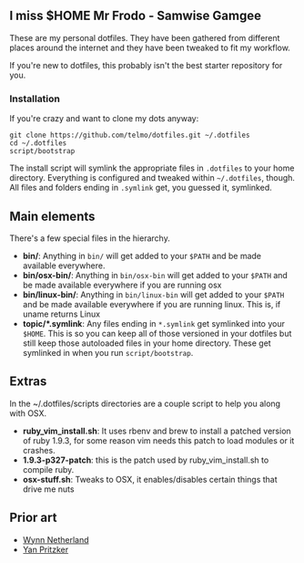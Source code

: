 ## I miss $HOME Mr Frodo - Samwise Gamgee

These are my personal dotfiles. They have been gathered from different places around the internet and they have been tweaked to fit my workflow.

If you're new to dotfiles, this probably isn't the best starter repository for you.

### Installation ###

If you're crazy and want to clone my dots anyway:

```
git clone https://github.com/telmo/dotfiles.git ~/.dotfiles
cd ~/.dotfiles
script/bootstrap
```

The install script will symlink the appropriate files in `.dotfiles` to your
home directory. Everything is configured and tweaked within `~/.dotfiles`,
though. All files and folders ending in `.symlink` get, you guessed it,
symlinked. 

## Main elements ##

There's a few special files in the hierarchy.

- **bin/**: Anything in `bin/` will get added to your `$PATH` and be made available everywhere.
- **bin/osx-bin/**: Anything in `bin/osx-bin` will get added to your `$PATH` and be made available everywhere if you are running osx
- **bin/linux-bin/**: Anything in `bin/linux-bin` will get added to your `$PATH` and be made available everywhere if you are running linux. This is, if uname returns Linux
- **topic/\*.symlink**: Any files ending in `*.symlink` get symlinked into your `$HOME`. This is so you can keep all of those versioned in your dotfiles but still keep those autoloaded files in your home directory. These get symlinked in when you run `script/bootstrap`.


## Extras ##

In the ~/.dotfiles/scripts directories are a couple script to help you along with OSX.

- **ruby\_vim\_install.sh**: It uses rbenv and brew to install a patched version of ruby 1.9.3, for some reason vim needs this patch to load modules or it crashes.
- **1.9.3-p327-patch**: this is the patch used by ruby_vim_install.sh to compile ruby.
- **osx-stuff.sh**: Tweaks to OSX, it enables/disables certain things that drive me nuts

## Prior art ##

* [Wynn Netherland](https://github.com/pengwynn/dotfiles)
* [Yan Pritzker](http://github.com/skwp/dotfiles)
